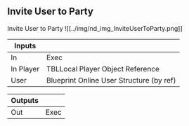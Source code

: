 ## Invite User to Party
Invite User to Party
![[../img/nd_img_InviteUserToParty.png]]

|Inputs||
|--|--|
| In | Exec |
| In Player | TBLLocal Player Object Reference |
| User | Blueprint Online User Structure (by ref) |

|Outputs||
|--|--|
| Out | Exec |
